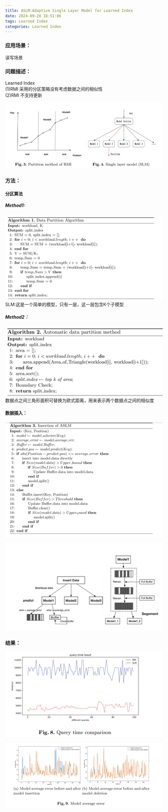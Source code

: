 ```yaml
---
title: ASLM:Adaptive Single Layer Model for Learned Index
date: 2024-09-28 18:51:06
tags: Learned Index
categories: Learned Index
---
```


### 应用场景：
读写场景

### 问题描述：
Learned Index<br>
(1)RMI 采用的分区策略没有考虑数据之间的相似性<br>
(2)RMI 不支持更新

![img](../images/ASLM-Adaptive-Single-Layer-Model-for-Learned-Index/1.png)
### 方法：
#### 分区算法
##### Method1:
![img](../images/ASLM-Adaptive-Single-Layer-Model-for-Learned-Index/2.png)
SLM:这是一个简单的模型，只有一层，这一层包含K个子模型

##### Method2：
![img](../images/ASLM-Adaptive-Single-Layer-Model-for-Learned-Index/3.png)
数据点之间三角形面积可替换为欧式距离，用来表示两个数据点之间的相似度

#### 数据插入：
![img](../images/ASLM-Adaptive-Single-Layer-Model-for-Learned-Index/4.png)

![img](../images/ASLM-Adaptive-Single-Layer-Model-for-Learned-Index/5.png)

### 结果：
![img](../images/ASLM-Adaptive-Single-Layer-Model-for-Learned-Index/6.png)

![img](../images/ASLM-Adaptive-Single-Layer-Model-for-Learned-Index/7.png)
